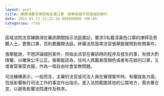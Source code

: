 ```yaml
---
layout: post
title: 練錦鴻要求律師換走黃口罩　張舉能稱不評論個別案件
date: 2021-01-11 21:22:16.000000000 +08:00
categories: rthk
---
```


區域法院法官練錦鴻在審訊期間指示法庭書記，要求3名戴深黃色口罩的律師及旁聽人士，更換口罩，否則要離開法庭。終審法院首席法官張舉能被問到有關事件。

張舉能說，不想評論個別案件，但指出法官在審訊時的程序及發生的事，有很大酌情權，以確保公平公正。張舉能認為，任何人佩戴甚麼顏色或者有花紋的口罩，又或者穿甚麼衣服，作為一個自由社會並無問題。

司法機構表示，一般而言，主審的法官或司法人員在審理案件時，有權就各方面，包括影響執行司法工作的事宜作出指示。進入法院範圍其他的公眾地方，需衣著合宜，以避免影響法院運作及秩序。
